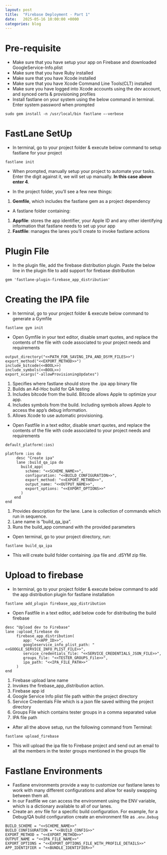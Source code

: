 ```yaml
---
layout: post
title:  "Firebase Deployment - Part 1"
date:   2025-05-16 10:00:00 +0000
categories: blog
---
```


# **Pre-requisite**

- Make sure that you have setup your app on Firebase and downloaded GoogleService-Info.plist
- Make sure that you have Ruby installed
- Make sure that you have Xcode installed
- Make sure that you have Xcode Command Line Tools(CLT) installed
- Make sure you have logged into Xcode accounts using the dev account, and synced certs & provisioning profiles
- Install fastlane on your system using the below command in terminal. Enter system password when prompted

`sudo gem install -n /usr/local/bin fastlane —-verbose`

# **FastLane SetUp**

- In terminal, go to your project folder & execute below command to setup fastlane for your project

`fastlane init`

- When prompted, manually setup your project to automate your tasks. Enter the digit against it, we will set up manually. **In this case above enter 4**.

- In the project folder, you’ll see a few new things:
1. **Gemfile**, which includes the fastlane gem as a project dependency

- A fastlane folder containing:
1. **Appfile**: stores the app identifier, your Apple ID and any other identifying information that fastlane needs to set up your app
2. **Fastfile**: manages the lanes you’ll create to invoke fastlane actions

# **Plugin File**

- In the plugin file, add the firebase distribution plugin. Paste the below line in the plugin file to add support for firebase distribution

`gem 'fastlane-plugin-firebase_app_distribution'`

# **Creating the IPA file**

- In terminal, go to your project folder & execute below command to generate a Gymfile 

`fastlane gym init`

- Open Gymfile in your text editor, disable smart quotes, and replace the contents of the file with code associated to your project needs and requirements


```
output_directory("<<PATH_FOR_SAVING_IPA_AND_DSYM_FILES>>") 
export_method("<<EXPORT_METHOD>>")
include_bitcode(<<BOOL>>)
include_symbols(<<BOOL>>)
export_xcargs("-allowProvisioningUpdates")
```
1. Specifies where fastlane should store the .ipa app binary file
2. Builds an Ad-Hoc build for QA testing 
3. Includes bitcode from the build. Bitcode allows Apple to optimize your app.
4. Includes symbols from the build. Including symbols allows Apple to access the app’s debug information.
5. Allows Xcode to use automatic provisioning.

- Open Fastfile in a text editor, disable smart quotes, and replace the contents of the file with code associated to your project needs and requirements


```
default_platform(:ios)

platform :ios do
     desc "Create ipa"
     lane :build_qa_ipa do
       build_app(
         scheme: "<<SCHEME_NAME>>",
         configuration: "<<BUILD_CONFIGURATION>>",
         export_method: "<<EXPORT_METHOD>>",
         output_name: "<<OUTPUT_NAME>>",
         export_options: "<<EXPORT_OPTIONS>>"
       )
    end
end
```

1.  Provides description for the lane. Lane is collection of commands which run in sequence.
2.  Lane name is “build_qa_ipa”.
3.  Runs the build_app command with the provided parameters

- Open terminal, go to your project directory, run:

`fastlane build_qa_ipa`

- This will create build folder containing .ipa file and .dSYM zip file.

# **Upload to firebase**

- In terminal, go to your project folder & execute below command to add the app distribution plugin for fastlane installation

`fastlane add_plugin firebase_app_distribution` 

- Open Fastfile in a text editor, add below code for distributing the build firebase


```
desc "Upload dev to Firebase"
lane :upload_firebase do
     firebase_app_distribution(
        app: "<<APP_ID>>",
        googleservice_info_plist_path: "<<GOOGLE_SERVICE_INFO_PLIST_FILE>>",
        service_credentials_file: "<<SERVICE_CREDENTIALS_JSON_FILE>>",
        groups_file: "<<TESTER_GROUPS_File>>",
        ipa_path: "<<IPA_FILE_PATH>>"
     )
end
```

1. Firebase upload lane name
2. Invokes the firebase_app_distribution action.
3. Firebase app id
4. Google Service Info plist file path within the project directory
5. Service Credentials File which is a json file saved withing the project directory
6. Groups File which contains tester groups in a comma separated value
7. IPA file path

- After all the above setup, run the following command from Terminal:

`fastlane upload_firebase`

- This will upload the ipa file to Firebase project and send out an email to all the members in the tester groups mentioned in the groups file


# **Fastlane Environments**

- Fastlane environments provide a way to customize our fastlane lanes to work with many different configurations and allow for easily swapping between them all.
- In our Fastfile we can access the environment using the ENV variable, which is a dictionary available to all of our lanes.
- Create an .env file for a specific build configuration. For example, for a Debug/QA build configuration create an environment file as `.env.Debug`


```
BUILD_SCHEME = "<<SCHEME_NAME>>"
BUILD_CONFIGURATION = "<<BUILD_CONFIG>>"
EXPORT_METHOD = "<<EXPORT_METHOD>>"
OUTPUT_NAME = "<<IPA_FILE_NAME>>"
EXPORT_OPTIONS = "<<EXPORT_OPTIONS_FILE_WITH_PROFILE_DETAILS>>"
APP_IDENTIFIER = "<<BUNDLE_IDENTIFIER>>"
```
